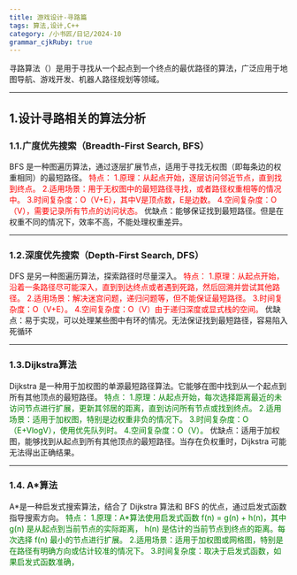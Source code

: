 ```yaml
---
title: 游戏设计-寻路篇
tags: 算法,设计,C++
category: /小书匠/日记/2024-10
grammar_cjkRuby: true
---
```



寻路算法（）是用于寻找从一个起点到一个终点的最优路径的算法，广泛应用于地图导航、游戏开发、机器人路径规划等领域。

---------
## 1.设计寻路相关的算法分析
### 1.1.广度优先搜索（Breadth-First Search, BFS）
BFS 是一种图遍历算法，通过逐层扩展节点，适用于寻找无权图（即每条边的权重相同）的最短路径。
<font color = "red">特点：
1.原理：从起点开始，逐层访问邻近节点，直到找到终点。
2.适用场景：用于无权图中的最短路径寻找，或者路径权重相等的情况中。
3.时间复杂度：O（V+E），其中V是顶点数，E是边数。
4.空间复杂度：O（V），需要记录所有节点的访问状态。</font>
<font>优缺点：能够保证找到最短路径。但是在权重不同的情况下，效率不高，不能处理权重差异。</font>

 ---
 
### 1.2.深度优先搜索（Depth-First Search, DFS）
DFS 是另一种图遍历算法，探索路径时尽量深入。
<font color = "red">特点：
1.原理：从起点开始，沿着一条路径尽可能深入，直到到达终点或者遇到死路，然后回溯并尝试其他路径。
2.适用场景：解决迷宫问题，递归问题等，但不能保证最短路径。
3.时间复杂度：O（V+E）。
4.空间复杂度：O（V）由于递归深度或显式栈的空间。</font>
<font>优缺点：易于实现，可以处理某些图中有环的情况。无法保证找到最短路径，容易陷入死循环</font>

 ---
 
### 1.3.Dijkstra算法
Dijkstra 是一种用于加权图的单源最短路径算法。它能够在图中找到从一个起点到所有其他顶点的最短路径。
<font color = "green">特点：
1.原理：从起点开始，每次选择距离最近的未访问节点进行扩展，更新其邻居的距离，直到访问所有节点或找到终点。
2.适用场景：适用于加权图，特别是边权重非负的情况下。
3.时间复杂度：O（E+VlogV），使用优先队列时。
4.空间复杂度：O（V）。</font>
<font>优缺点：适用于加权图，能够找到从起点到所有其他顶点的最短路径。当存在负权重时，Dijkstra 可能无法得出正确结果。</font>
 
  ---
  
### 1.4. A*算法
A*是一种启发式搜索算法，结合了 Dijkstra 算法和 BFS 的优点，通过启发式函数指导搜索方向。
<font  color = "green">特点：
1.原理：A\*算法使用启发式函数 f(n) = g(n) + h(n)，其中 g(n) 是从起点到当前节点的实际距离， h(n) 是估计的当前节点到终点的距离。每次选择 f(n) 最小的节点进行扩展。
2.适用场景：适用于加权图或网格图，特别是在路径有明确方向或估计较准的情况下。
3.时间复杂度：取决于启发式函数，如果启发式函数准确，</font>